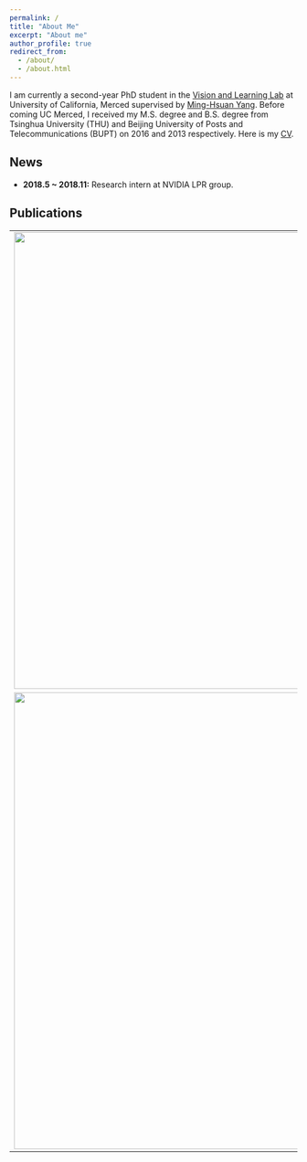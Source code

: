 ```yaml
---
permalink: /
title: "About Me"
excerpt: "About me"
author_profile: true
redirect_from:
  - /about/
  - /about.html
---
```


I am currently a second-year PhD student in the [Vision and Learning Lab](http://vllab.ucmerced.edu/) at University of California, Merced supervised by [Ming-Hsuan Yang](http://faculty.ucmerced.edu/mhyang/). Before coming UC Merced, I received my M.S. degree and B.S. degree from Tsinghua University (THU) and Beijing University of Posts and Telecommunications (BUPT) on 2016 and 2013 respectively. Here is my [CV](https://drive.google.com/file/d/1ndjbuysGBJMMTpmIK3hTD_HfXZVsJzaH/view?usp=sharing).

## News
- **2018.5 ~ 2018.11:** Research intern at NVIDIA LPR group.

## Publications

<table >

<tr style="border-collapse: collapse; border: none;">

<td>
<img src="https://raw.githubusercontent.com/sunshineatnoon/sunshineatnoon.github.io/master/images/lst-teser.png" width="800"/>
</td>

<td >
Learning Linear Transformations for Fast Arbitrary Style Transfer, <b>Xueting Li</b> , Sifei Liu , Jan Kautz , Ming-Hsuan Yang.<a href="https://arxiv.org/abs/1808.04537v1">[Paper]</a><a href="https://news.developer.nvidia.com/new-ai-style-transfer-algorithm-allows-users-to-create-millions-of-artistic-combinations/">[News]</a>
</td>

</tr>

<tr style="border-collapse: collapse; border: none;">

<td>
<img src="https://raw.githubusercontent.com/sunshineatnoon/sunshineatnoon.github.io/master/images/close-teser.png" width="800" />
</td>

<td >
A Closed-form Solution to Photorealistic Image Stylization, Yijun Li , Ming-Yu Liu , <b>Xueting Li</b> , Ming-Hsuan Yang , Jan Kautz. European Conference on Computer Vision (ECCV), 2018. <a href="https://arxiv.org/abs/1802.06474">[Paper]</a><a href="https://github.com/NVIDIA/FastPhotoStyle">[Code]</a>
</td>

</tr>

</table>
